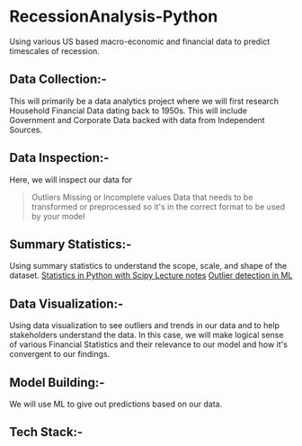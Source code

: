 # RecessionAnalysis-Python
Using various US based macro-economic and financial data to predict timescales of recession. 

## Data Collection:-
This will primarily be a data analytics project where we will first research Household Financial Data dating back to 1950s.
This will include Government and Corporate Data backed with data from Independent Sources. 

## Data Inspection:-
Here, we will inspect our data for 
>Outliers
>Missing or Incomplete values
>Data that needs to be transformed or preprocessed so it's in the correct format to be used by your model

## Summary Statistics:-
Using summary statistics to understand the scope, scale, and shape of the dataset.
[Statistics in Python with Scipy Lecture notes](https://scipy-lectures.org/packages/statistics/index.html)
[Outlier detection in ML](https://scikit-learn.org/stable/auto_examples/applications/plot_outlier_detection_wine.html#sphx-glr-auto-examples-applications-plot-outlier-detection-wine-py)

## Data Visualization:-
Using data visualization to see outliers and trends in our data and to help stakeholders understand the data. In this case, we will make logical sense of various Financial Statistics and their relevance to our model and how it's convergent to our findings.

## Model Building:-
We will use ML to give out predictions based on our data. 

## Tech Stack:-


